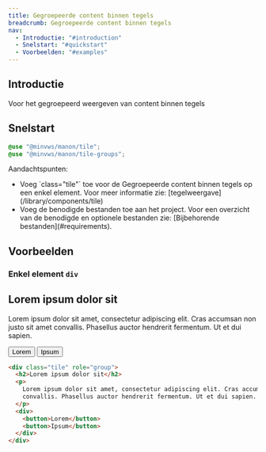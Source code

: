 ```yaml
---
title: Gegroepeerde content binnen tegels
breadcrumb: Gegroepeerde content binnen tegels
nav:
  - Introductie: "#introduction"
  - Snelstart: "#quickstart"
  - Voorbeelden: "#examples"
---
```


<h2 id="introduction">Introductie</h2>

Voor het gegroepeerd weergeven van content binnen tegels

<h2 id="quickstart">Snelstart</h2>

```scss
@use "@minvws/manon/tile";
@use "@minvws/manon/tile-groups";
```

<p>Aandachtspunten:</p>
<ul>
  <li>
    Voeg `class="tile"` toe voor de Gegroepeerde content binnen tegels op een
    enkel element. Voor meer informatie zie:
    [tegelweergave](/library/components/tile)
  </li>
  <li>
    Voeg de benodigde bestanden toe aan het project. Voor een overzicht van de benodigde en
    optionele bestanden zie:
    [Bijbehorende bestanden](#requirements).
  </li>
</ul>

<h2 id="examples">Voorbeelden</h2>

### Enkel element `div`

<div class="tile" role="group">
  <h2>Lorem ipsum dolor sit</h2>
  <p>
    Lorem ipsum dolor sit amet, consectetur adipiscing elit. Cras accumsan non justo sit
    amet convallis. Phasellus auctor hendrerit fermentum. Ut et dui sapien.
  </p>
  <div>
    <button>Lorem</button>
    <button>Ipsum</button>
  </div>
</div>

```html
<div class="tile" role="group">
  <h2>Lorem ipsum dolor sit</h2>
  <p>
    Lorem ipsum dolor sit amet, consectetur adipiscing elit. Cras accumsan non justo sit amet
    convallis. Phasellus auctor hendrerit fermentum. Ut et dui sapien.
  </p>
  <div>
    <button>Lorem</button>
    <button>Ipsum</button>
  </div>
</div>
```
